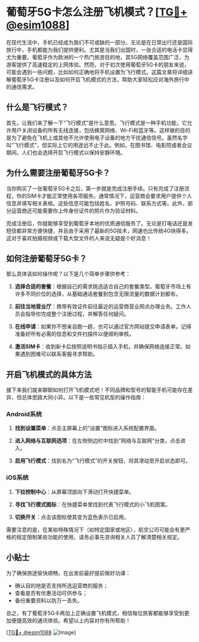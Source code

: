 # 葡萄牙5G卡怎么注册飞机模式？[[TG💪+ @esim1088](https://t.me/s/esim1088)]

在现代生活中，手机已经成为我们不可或缺的一部分。无论是在日常出行还是国际旅行中，手机都能为我们提供便利。尤其是当我们出国时，一张合适的电话卡显得尤为重要。葡萄牙作为欧洲的一个热门旅游目的地，其5G网络覆盖范围广泛，为游客提供了高速稳定的上网体验。然而，对于初次使用葡萄牙5G卡的朋友来说，可能会遇到一些问题，比如如何正确地将手机设置为飞行模式。这篇文章将详细讲解葡萄牙5G卡注册以及如何开启飞机模式的方法，帮助大家轻松应对海外旅行中的通信需求。

## 什么是飞行模式？

首先，让我们来了解一下“飞行模式”是什么意思。飞行模式是一种手机功能，它允许用户关闭设备的所有无线连接，包括蜂窝网络、Wi-Fi和蓝牙等。这样做的目的是为了避免在飞机上或其他不允许使用电子设备的地方干扰通信信号。虽然名字叫“飞行模式”，但实际上它的用途远不止于此。例如，在图书馆、电影院或者会议期间，人们也会选择开启飞行模式以保持安静环境。

## 为什么需要注册葡萄牙5G卡？

当你购买了一张葡萄牙5G卡之后，第一步就是完成注册手续。只有完成了注册流程，你的SIM卡才能正常使用各项服务。通常情况下，运营商会要求用户提供个人信息并填写相关表格。这些信息可能包括姓名、护照号码、联系方式等。此外，部分运营商还可能需要你上传身份证件的照片作为验证材料。

完成注册后，你就能够享受到葡萄牙本地的优质通信服务了。无论是打电话还是发短信都非常方便快捷，并且由于采用了最新的5G技术，网速也比传统4G快得多。这对于喜欢拍摄视频或下载大型文件的人来说无疑是个好消息！

## 如何注册葡萄牙5G卡？

那么具体该如何操作呢？以下是几个简单步骤供参考：

1. **选择合适的套餐**：根据自己的需求挑选适合自己的套餐类型。葡萄牙市场上有许多不同价位的选择，从基础通话套餐到包含无限流量的数据计划都有。
   
2. **前往当地营业厅**：携带有效证件前往最近的运营商营业网点办理业务。工作人员会指导你完成整个注册过程，并解答任何疑问。

3. **在线申请**：如果你不想亲自跑一趟，也可以通过官方网站提交申请表单。记得准备好所有必需的信息和文件扫描件以便顺利审核。

4. **激活SIM卡**：收到新卡后按照说明书指示插入手机，并确保网络连接正常。如果遇到困难可以联系客服寻求帮助。

## 开启飞机模式的具体方法

接下来我们就来聊聊如何打开飞机模式吧！不同品牌和型号的智能手机可能存在差异，但总体思路大同小异。以下是一些常见机型的操作指南：

### Android系统

1. **找到设置菜单**：点击主屏幕上的“设置”图标进入系统配置界面。
   
2. **进入网络与互联网选项**：在左侧侧边栏中找到“网络与互联网”分类，点击进入。
   
3. **启用飞行模式**：找到名为“飞行模式”的开关按钮，将其滑动至开启状态即可。

### iOS系统

1. **下拉控制中心**：从屏幕顶部向下滑动打开快捷菜单。
   
2. **寻找飞行模式图标**：在快捷菜单里找到代表飞行模式的小飞机图案。
   
3. **切换开关**：点击该图标使其变为蓝色表示已启用。

需要注意的是，在某些特殊情况下（如特定国家或地区），航空公司可能会有更严格的规定限制某些功能的使用，请务必事先咨询相关人员了解清楚相关规定。

## 小贴士

为了确保旅途愉快顺畅，在出发前最好提前做好功课：
- 确认目的地是否支持所选运营商的服务；
- 查看是否有优惠活动可供参与；
- 备份重要资料以防万一丢失。

总之，有了葡萄牙5G卡再加上正确设置飞机模式，相信每位旅客都能够享受到更加便捷高效的通讯体验。希望以上内容对你有所帮助！

[[TG💪+ @esim1088](https://t.me/s/esim1088) ![Image](https://i.postimg.cc/4NQfJmqS/Snipaste-2025-05-13-00-14-12.png)]